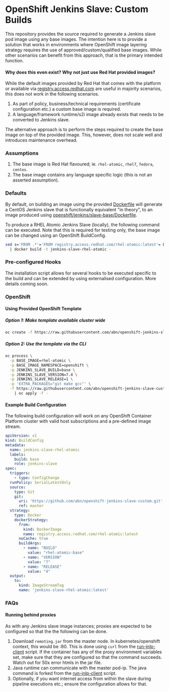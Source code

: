 # OpenShift Jenkins Slave: Custom Builds

This repository provides the source required to generate a Jenkins slave pod image using any base images. The intention here is to provide a solution that works in environments where OpenShift image layering strategy requires the use of approved/custom/qualified base images. While other scenarios can benefit from this approach, that is the primary intended function.

#### Why does this even exist? Why not just use Red Hat provided images?
While the default images provided by Red Hat that comes with the platform or available via [registry.access.redhat.com](https://registry.access.redhat.com) are useful in majority scenarios, this does not work in the following scenarios.

1. As part of policy, business/technical requirements (certificate configuration etc.) a custom base image is required.
2. A language/framework runtime/s2i image already exists that needs to be converted to Jenkins slave.

The alternative approach is to perform the steps required to create the base image on top of the provided image. This, however, does not scale well and introduces maintenance overhead.

### Assumptions
1. The base image is Red Hat flavoured; ie. `rhel-atomic`, `rhel7`, `fedora`, `centos`.
2. The base image contains any language specific logic (this is not an asserted assumption).

### Defaults
By default, on building an image using the provided [Dockerfile](Dockerfile) will generate a CentOS Jenkins slave that is functionally equivalent "in theory", to an image produced using [openshift/jenkins/slave-base/Dockerfile](https://github.com/openshift/jenkins/blob/master/slave-base/Dockerfile).

To produce a RHEL Atomic Jenkins Slave (locally), the following command can be executed. Note that this is required for testing only, the base image can be changed using an OpenShift BuildConfig.
```sh
sed s='FROM .*'='FROM registry.access.redhat.com/rhel-atomic:latest'= Dockerfile \
  | docker build -t jenkins-slave-rhel-atomic -
```
### Pre-configured Hooks
The installation script allows for several hooks to be executed specific to the build and can be extended by using externalised configuration. More details coming soon.

### OpenShift
#### Using Provided OpenShift Template
##### Option 1: Make template available cluster wide
```sh
oc create -f https://raw.githubusercontent.com/abn/openshift-jenkins-slave-custom/master/openshift/template.yml
```

##### Option 2: Use the template via the CLI
```sh
oc process \
  -p BASE_IMAGE=rhel-atomic \
  -p BASE_IMAGE_NAMESPACE=openshift \
  -p JENKINS_SLAVE_BUILD=base \
  -p JENKINS_SLAVE_VERSION=7.4 \
  -p JENKINS_SLAVE_RELEASE=1 \
  -p 'EXTRA_PACKAGES="git make gcc"' \
  -f https://raw.githubusercontent.com/abn/openshift-jenkins-slave-custom/master/openshift/template.yml \
    | oc apply -f -
```
#### Example Build Configuration
The following build configuration will work on any OpenShift Container Platform cluster with valid host subscriptions and a pre-defined image stream.

```yaml
apiVersion: v1
kind: BuildConfig
metadata:
  name: jenkins-slave-rhel-atomic
  labels:
    build: base
    role: jenkins-slave
spec:
  triggers:
    - type: ConfigChange
  runPolicy: SerialLatestOnly
  source:
    type: Git
    git:
      uri: 'https://github.com/abn/openshift-jenkins-slave-custom.git'
      ref: master
  strategy:
    type: Docker
    dockerStrategy:
      from:
        kind: DockerImage
        name: registry.access.redhat.com/rhel-atomic:latest
      noCache: true
      buildArgs:
        - name: "BUILD"
          value: "rhel-atomic-base"
        - name: "VERSION"
          value: "7"
        - name: "RELEASE"
          value: "4"
  output:
    to:
      kind: ImageStreamTag
      name: 'jenkins-slave-rhel-atomic:latest'
```

### FAQs
#### Running behind proxies
As with any Jenkins slave image instances; proxies are expected to be configured so that the the following can be done.

1. Download `remoting.jar` from the master node. In kubernetes/openshift context, this would be <master-pod-ip>:80. This is done using `curl` from the [run-jnlp-client](https://github.com/openshift/jenkins/blob/master/slave-base/contrib/bin/run-jnlp-client#L58) script. If the container has any of the proxy environment variables set, make sure that they are configured so that the command succeeds. Watch out for 50x error htmls in the jar file.
2. Java runtime can communicate with the master pod-ip. The java command is forked from the [run-jnlp-client](https://github.com/openshift/jenkins/blob/master/slave-base/contrib/bin/run-jnlp-client#L134) script.
3. Optionally, if you want internet access from within the slave during pipeline executions etc.; ensure the configuration allows for that.

